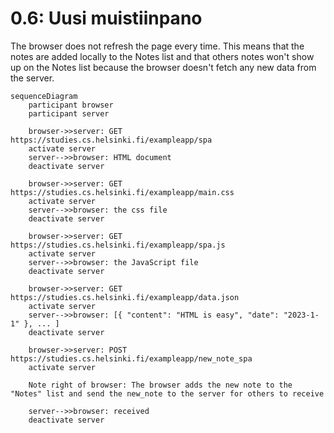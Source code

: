 # 0.6: Uusi muistiinpano

The browser does not refresh the page every time.
 This means that the notes are added locally to the Notes list and that others notes won't show up on the Notes list because the browser doesn't fetch any new data from the server.

```mermaid
sequenceDiagram
    participant browser
    participant server
    
    browser->>server: GET https://studies.cs.helsinki.fi/exampleapp/spa
    activate server
    server-->>browser: HTML document
    deactivate server
    
    browser->>server: GET https://studies.cs.helsinki.fi/exampleapp/main.css
    activate server
    server-->>browser: the css file
    deactivate server
    
    browser->>server: GET https://studies.cs.helsinki.fi/exampleapp/spa.js
    activate server
    server-->>browser: the JavaScript file
    deactivate server
    
    browser->>server: GET https://studies.cs.helsinki.fi/exampleapp/data.json
    activate server
    server-->>browser: [{ "content": "HTML is easy", "date": "2023-1-1" }, ... ]
    deactivate server    

    browser->>server: POST https://studies.cs.helsinki.fi/exampleapp/new_note_spa
    activate server

    Note right of browser: The browser adds the new note to the "Notes" list and send the new_note to the server for others to receive
    
    server-->>browser: received
    deactivate server
```
